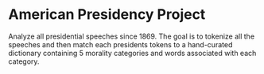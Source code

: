 # American Presidency Project
Analyze all presidential speeches since 1869. The goal is to tokenize all the speeches and then match each presidents tokens to a hand-curated dictionary containing 5 morality categories and words associated with each category.

